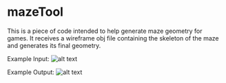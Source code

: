 # mazeTool

This is a piece of code intended to help generate maze geometry for games. It receives a wireframe obj file containing the skeleton of the maze and generates its final geometry.

Example Input:
![alt 
text](https://raw.githubusercontent.com/santaclose/mazeTool/master/exampleInput.png)

Example Output:
![alt 
text](https://raw.githubusercontent.com/santaclose/mazeTool/master/exampleOutput.png)
